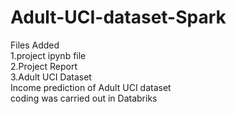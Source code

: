 # Adult-UCI-dataset-Spark
Files Added  
1.project ipynb file  
2.Project Report  
3.Adult UCI Dataset  
Income prediction of Adult UCI dataset  
coding was carried out in Databriks  
